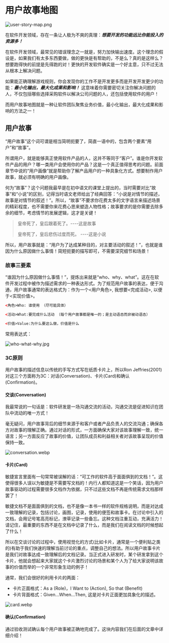 # 用户故事地图

![user-story-map.png](https://s1.locimg.com/2024/03/02/9582b3f3873b0.png)

在软件开发领域，存在一条让人极为不爽的真理：***想要开发的功能远比你能投入的资源多！***

在软件开发领域，最常见的错误理念之一就是，努力加快输出速度。这个理念的假设是，如果我们有太多东西要做，做的更快是有帮助的，不是么？真的是这样么？想要跑得快的前提是先得跑的对！更快的开发软件确实是一个好主意，只不过无法从根本上解决问题。

如果能正确理解游戏规则，你会发现你的工作不是开发更多而是开发开发更少的功能：***最小化输出，最大化成果和影响！*** 这意味着你需要密切关注你解决问题的人，不仅包括哪些选择采购软件以解决公司问题的人，还包括使用软件的用户！

而用户故事地图就是一种让软件团队聚焦业务价值，最小化输出，最大化成果和影响的方法之一！

## 用户故事

“用户故事”这个词可谓是相当简明扼要了，简直一语中的，包含两个要素“用户”和“故事”。

所谓用户，就是能够真正使用软件产品的人，这并不等同于“客户”。谁是你开发软件产品的用户？哪一类用户会使用你的产品？这是一个真正值得思考的问题。前面章节中说的“用户画像”就是帮助你了解产品用户的一种具象化方式。想要制作用户故事，就必须有明确的用户画像。

何为“故事”？这个问题我最早是在初中语文的课堂上提出的，当时需要对比“故事”和“小说”的区别，记得当时语文老师给出了经典回答：“小说是对情节的描述，故事是对情节的叙述！”。所以，“故事”不要求你花费太多的文字语言来描述场景的精彩程度，也不需要你来花费心思来塑造人物性格；故事要求的是你需要去除多余的细节，考虑情节的发展逻辑，这才是关键！

> 皇帝死了，皇后跟着死了。----这是故事
>
> 皇帝死了，皇后悲伤过度而死。 ----这是小说

所以，用户故事就是：“用户为了达成某种目的，对主要活动的叙述！”，也就是谁因为什么原因做什么事情！简短扼要的描写即可，不需要深究细节和场景！

### 故事三要素

“谁因为什么原因做什么事情！”，提炼出来就是“who、why、what”。这在在软件开发过程中被作为描述需求的一种表达形式。为了规范用户故事的表达，便于沟通，用户故事通常的表达格式为：作为一个<用户角色>, 我想要<完成活动>, 以便于<实现价值>。

```html
<角色>Who: 谁使用 （尽可能具体）

<活动>What:要完成什么活动 （每个用户故事都是唯一的；是主动语态而非被动语态）

<价值>Value:为什么要这么做，价值是什么
```

常用表达式：

![who-what-why.jpg](https://s1.locimg.com/2024/03/03/7abf114a0c280.jpg)

### 3C原则

用户故事的描述信息以传统的手写方式写在纸质卡片上，所以Ron Jeffries(2001)对这三个方面称为3C：对话(Conversation)、卡片(Card)和确认(Confirmation)。

#### 交谈(Conversation)

我最常说的一句话是：软件研发是一场沟通交流的活动，沟通交流是促进知识在团队中流动的唯一方式！

毫无疑问，用户故事背后的细节来源于和客户或者产品负责人的交流沟通；确保各方对故事的理解正确。通过对话的形式，一方面确保大家对该故事理解一致，统一语言；另一方面反应了故事的价值，让团队成员和利益相关者对该故事呈现的价值保持一致。

![conversation.webp](https://s1.locimg.com/2024/03/03/ae32d210c16a7.webp)

#### 卡片(Card)

敏捷宣言里面有一句常常被误解的话：“可工作的软件高于面面俱到的文档！”。这使得很多人误以为敏捷是不需要写文档的！内行人都知道这是一个笑话，因为用户故事驱动的过程需要很多文档作为依据，只不过这些文档不再是传统需求文档那样罢了！

敏捷文档不是面面俱到的文档，也不是像一本书一样的软件规格说明，而是对达成一致理解的记录，包括讨论，画图，记录，使用的便签和故事卡。在讨论中引入的文档，会用记号笔高亮标记，潦草记录一些备忘。这种文档注重互动，充满活力！请记住，最重要的东西不是在文档中记录了什么，而是我们在阅读文档的时候想起了什么！

所以在交谈讨论的过程中，使用视觉化的方式(比如卡片，通常是一个便利贴之类的)有助于我们快速的理解当前讨论的重点，调整自己的想法。所以用户故事卡片是我们对故事达成一致理解后的文档记录。当正式进入研发时，某个研发拿到这个卡片，他就会想起来大家就这个卡片激烈讨论的场景和某个人为了给大家说明该故事的价值而举的一个非常形象生动的例子！

通常，我们会很好的利用卡片的两面：
* 卡片正面格式：As a (Role)，I Want to (Action), So that (Benefit)
* 卡片背面格式：Given…When…Then, 这是对卡片正面更加具象化的描述。

![card.webp](https://s1.locimg.com/2024/03/03/b935b2e5c4270.webp)

#### 确认(Confirmation)

通过验收测试确认每个用户故事被正确地完成了。这块内容我们在后面的文章中详细介绍！